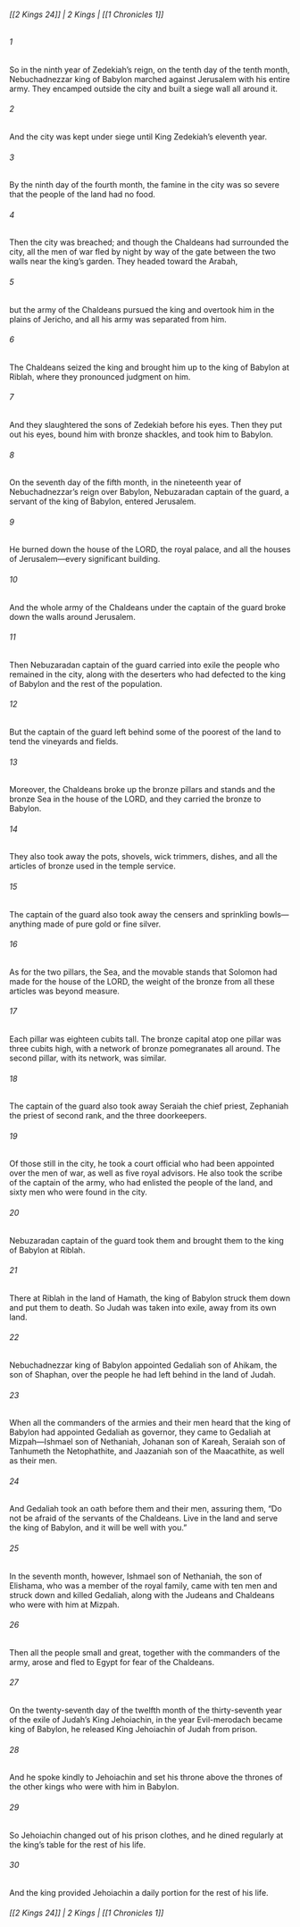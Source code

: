 ###### [[2 Kings 24]] | 2 Kings | [[1 Chronicles 1]]

###### 1
So in the ninth year of Zedekiah’s reign, on the tenth day of the tenth month, Nebuchadnezzar king of Babylon marched against Jerusalem with his entire army. They encamped outside the city and built a siege wall all around it.
###### 2
And the city was kept under siege until King Zedekiah’s eleventh year.
###### 3
By the ninth day of the fourth month, the famine in the city was so severe that the people of the land had no food.
###### 4
Then the city was breached; and though the Chaldeans had surrounded the city, all the men of war fled by night by way of the gate between the two walls near the king’s garden. They headed toward the Arabah,
###### 5
but the army of the Chaldeans pursued the king and overtook him in the plains of Jericho, and all his army was separated from him.
###### 6
The Chaldeans seized the king and brought him up to the king of Babylon at Riblah, where they pronounced judgment on him.
###### 7
And they slaughtered the sons of Zedekiah before his eyes. Then they put out his eyes, bound him with bronze shackles, and took him to Babylon.
###### 8
On the seventh day of the fifth month, in the nineteenth year of Nebuchadnezzar’s reign over Babylon, Nebuzaradan captain of the guard, a servant of the king of Babylon, entered Jerusalem.
###### 9
He burned down the house of the LORD, the royal palace, and all the houses of Jerusalem—every significant building.
###### 10
And the whole army of the Chaldeans under the captain of the guard broke down the walls around Jerusalem.
###### 11
Then Nebuzaradan captain of the guard carried into exile the people who remained in the city, along with the deserters who had defected to the king of Babylon and the rest of the population.
###### 12
But the captain of the guard left behind some of the poorest of the land to tend the vineyards and fields.
###### 13
Moreover, the Chaldeans broke up the bronze pillars and stands and the bronze Sea in the house of the LORD, and they carried the bronze to Babylon.
###### 14
They also took away the pots, shovels, wick trimmers, dishes, and all the articles of bronze used in the temple service.
###### 15
The captain of the guard also took away the censers and sprinkling bowls—anything made of pure gold or fine silver.
###### 16
As for the two pillars, the Sea, and the movable stands that Solomon had made for the house of the LORD, the weight of the bronze from all these articles was beyond measure.
###### 17
Each pillar was eighteen cubits tall. The bronze capital atop one pillar was three cubits high, with a network of bronze pomegranates all around. The second pillar, with its network, was similar.
###### 18
The captain of the guard also took away Seraiah the chief priest, Zephaniah the priest of second rank, and the three doorkeepers.
###### 19
Of those still in the city, he took a court official who had been appointed over the men of war, as well as five royal advisors. He also took the scribe of the captain of the army, who had enlisted the people of the land, and sixty men who were found in the city.
###### 20
Nebuzaradan captain of the guard took them and brought them to the king of Babylon at Riblah.
###### 21
There at Riblah in the land of Hamath, the king of Babylon struck them down and put them to death. So Judah was taken into exile, away from its own land.
###### 22
Nebuchadnezzar king of Babylon appointed Gedaliah son of Ahikam, the son of Shaphan, over the people he had left behind in the land of Judah.
###### 23
When all the commanders of the armies and their men heard that the king of Babylon had appointed Gedaliah as governor, they came to Gedaliah at Mizpah—Ishmael son of Nethaniah, Johanan son of Kareah, Seraiah son of Tanhumeth the Netophathite, and Jaazaniah son of the Maacathite, as well as their men.
###### 24
And Gedaliah took an oath before them and their men, assuring them, “Do not be afraid of the servants of the Chaldeans. Live in the land and serve the king of Babylon, and it will be well with you.”
###### 25
In the seventh month, however, Ishmael son of Nethaniah, the son of Elishama, who was a member of the royal family, came with ten men and struck down and killed Gedaliah, along with the Judeans and Chaldeans who were with him at Mizpah.
###### 26
Then all the people small and great, together with the commanders of the army, arose and fled to Egypt for fear of the Chaldeans.
###### 27
On the twenty-seventh day of the twelfth month of the thirty-seventh year of the exile of Judah’s King Jehoiachin, in the year Evil-merodach became king of Babylon, he released King Jehoiachin of Judah from prison.
###### 28
And he spoke kindly to Jehoiachin and set his throne above the thrones of the other kings who were with him in Babylon.
###### 29
So Jehoiachin changed out of his prison clothes, and he dined regularly at the king’s table for the rest of his life.
###### 30
And the king provided Jehoiachin a daily portion for the rest of his life.

###### [[2 Kings 24]] | 2 Kings | [[1 Chronicles 1]]

